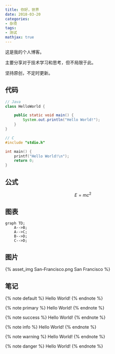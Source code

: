 ```yaml
---
title: 你好，世界
date: 2018-03-20
categories:
- 杂项
tags:
- 测试
mathjax: true
---
```


这是我的个人博客。

主要分享对于技术学习和思考，但不局限于此。

坚持原创，不定时更新。

<!-- more -->

## 代码

```java
// Java
class HelloWorld {

    public static void main() {
        System.out.println("Hello World!");
    }
}
```

```c
// C
#include "stdio.h"

int main() {
    printf("Hello World!\n");
    return 0;
}
```

## 公式

$$
E = mc^2
$$

## 图表

```mermaid
graph TD;
    A-->B;
    A-->C;
    B-->D;
    C-->D;
```

## 图片

{% asset_img San-Francisco.png San Francisco %}

## 笔记

{% note default %} Hello World! {% endnote %}

{% note primary %} Hello World! {% endnote %}

{% note success %} Hello World! {% endnote %}

{% note info %} Hello World! {% endnote %}

{% note warning %} Hello World! {% endnote %}

{% note danger %} Hello World! {% endnote %}
